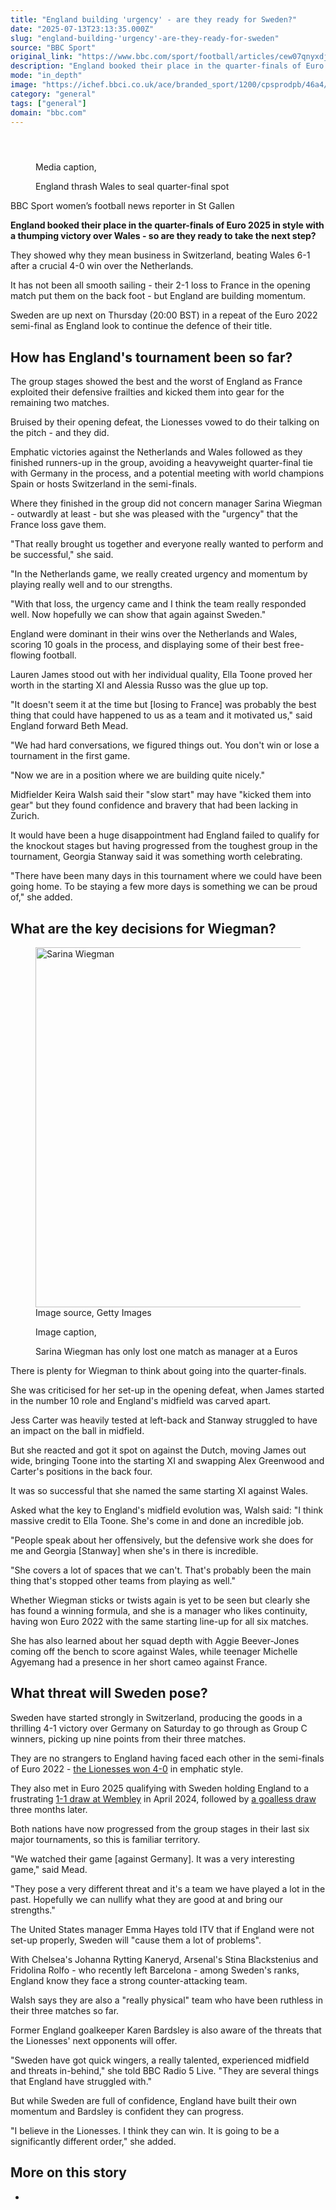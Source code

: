 ```yaml
---
title: "England building 'urgency' - are they ready for Sweden?"
date: "2025-07-13T23:13:35.000Z"
slug: "england-building-'urgency'-are-they-ready-for-sweden"
source: "BBC Sport"
original_link: "https://www.bbc.com/sport/football/articles/cew07qnyxdjo"
description: "England booked their place in the quarter-finals of Euro 2025 in style with a thumping victory over Wales - so are they ready to take the next step?"
mode: "in_depth"
image: "https://ichef.bbci.co.uk/ace/branded_sport/1200/cpsprodpb/46a4/live/8a8372a0-603c-11f0-8fcd-5fca04bff9f1.jpg"
category: "general"
tags: ["general"]
domain: "bbc.com"
---
```

<div id="readability-page-1" class="page"><div><main id="main-content" data-testid="main-content"><article id="urn-bbc-ares--article-cew07qnyxdjo"><header data-component="headline-block"></header><div data-component="media-block"><figure><figcaption><span>Media caption, </span><p>England thrash Wales to seal quarter-final spot</p></figcaption></figure></div><div data-component="byline-block"><p>BBC Sport women’s football news reporter in St Gallen</p></div><div data-component="text-block"><p><b>England booked their place in the quarter-finals of Euro 2025 in style with a thumping victory over Wales - so are they ready to take the next step?</b></p><p>They showed why they mean business in Switzerland, beating Wales 6-1 after a crucial 4-0 win over the Netherlands.</p><p>It has not been all smooth sailing - their 2-1 loss to France in the opening match put them on the back foot - but England are building momentum.</p><p>Sweden are up next on Thursday (20:00 BST) in a repeat of the Euro 2022 semi-final as England look to continue the defence of their title. </p></div><p data-component="subheadline-block"><h2 id="How-has-Englands-tournament-been-so-far" tabindex="-1"><span role="text">How has England's tournament been so far?</span></h2></p><div data-component="text-block"><p>The group stages showed the best and the worst of England as France exploited their defensive frailties and kicked them into gear for the remaining two matches.</p><p>Bruised by their opening defeat, the Lionesses vowed to do their talking on the pitch - and they did. </p><p>Emphatic victories against the Netherlands and Wales followed as they finished runners-up in the group, avoiding a heavyweight quarter-final tie with Germany in the process, and a potential meeting with world champions Spain or hosts Switzerland in the semi-finals.</p><p>Where they finished in the group did not concern manager Sarina Wiegman - outwardly at least - but she was pleased with the "urgency" that the France loss gave them.</p><p>"That really brought us together and everyone really wanted to perform and be successful," she said. </p><p>"In the Netherlands game, we really created urgency and momentum by playing really well and to our strengths. </p><p>"With that loss, the urgency came and I think the team really responded well. Now hopefully we can show that again against Sweden."</p><p>England were dominant in their wins over the Netherlands and Wales, scoring 10 goals in the process, and displaying some of their best free-flowing football.</p><p>Lauren James stood out with her individual quality, Ella Toone proved her worth in the starting XI and Alessia Russo was the glue up top.</p><p>"It doesn't seem it at the time but [losing to France] was probably the best thing that could have happened to us as a team and it motivated us," said England forward Beth Mead.</p><p>"We had hard conversations, we figured things out. You don't win or lose a tournament in the first game. </p><p>"Now we are in a position where we are building quite nicely."</p><p>Midfielder Keira Walsh said their "slow start" may have "kicked them into gear" but they found confidence and bravery that had been lacking in Zurich.</p><p>It would have been a huge disappointment had England failed to qualify for the knockout stages but having progressed from the toughest group in the tournament, Georgia Stanway said it was something worth celebrating.</p><p>"There have been many days in this tournament where we could have been going home. To be staying a few more days is something we can be proud of," she added.</p></div><p data-component="subheadline-block"><h2 id="What-are-the-key-decisions-for-Wiegman" tabindex="-1"><span role="text">What are the key decisions for Wiegman?</span></h2></p><div data-component="image-block"><figure><p><span><picture><source srcset="https://ichef.bbci.co.uk/ace/standard/240/cpsprodpb/46a4/live/8a8372a0-603c-11f0-8fcd-5fca04bff9f1.jpg.webp 240w, https://ichef.bbci.co.uk/ace/standard/320/cpsprodpb/46a4/live/8a8372a0-603c-11f0-8fcd-5fca04bff9f1.jpg.webp 320w, https://ichef.bbci.co.uk/ace/standard/480/cpsprodpb/46a4/live/8a8372a0-603c-11f0-8fcd-5fca04bff9f1.jpg.webp 480w, https://ichef.bbci.co.uk/ace/standard/624/cpsprodpb/46a4/live/8a8372a0-603c-11f0-8fcd-5fca04bff9f1.jpg.webp 624w, https://ichef.bbci.co.uk/ace/standard/800/cpsprodpb/46a4/live/8a8372a0-603c-11f0-8fcd-5fca04bff9f1.jpg.webp 800w, https://ichef.bbci.co.uk/ace/standard/976/cpsprodpb/46a4/live/8a8372a0-603c-11f0-8fcd-5fca04bff9f1.jpg.webp 976w" type="image/webp"><img alt="Sarina Wiegman" loading="lazy" src="https://ichef.bbci.co.uk/ace/standard/1024/cpsprodpb/46a4/live/8a8372a0-603c-11f0-8fcd-5fca04bff9f1.jpg" srcset="https://ichef.bbci.co.uk/ace/standard/240/cpsprodpb/46a4/live/8a8372a0-603c-11f0-8fcd-5fca04bff9f1.jpg 240w, https://ichef.bbci.co.uk/ace/standard/320/cpsprodpb/46a4/live/8a8372a0-603c-11f0-8fcd-5fca04bff9f1.jpg 320w, https://ichef.bbci.co.uk/ace/standard/480/cpsprodpb/46a4/live/8a8372a0-603c-11f0-8fcd-5fca04bff9f1.jpg 480w, https://ichef.bbci.co.uk/ace/standard/624/cpsprodpb/46a4/live/8a8372a0-603c-11f0-8fcd-5fca04bff9f1.jpg 624w, https://ichef.bbci.co.uk/ace/standard/800/cpsprodpb/46a4/live/8a8372a0-603c-11f0-8fcd-5fca04bff9f1.jpg 800w, https://ichef.bbci.co.uk/ace/standard/976/cpsprodpb/46a4/live/8a8372a0-603c-11f0-8fcd-5fca04bff9f1.jpg 976w" width="1024" height="576"></picture></span><span role="text"><span>Image source, </span>Getty Images</span></p><figcaption><span>Image caption, </span><p>Sarina Wiegman has only lost one match as manager at a Euros</p></figcaption></figure></div><div data-component="text-block"><p>There is plenty for Wiegman to think about going into the quarter-finals.</p><p>She was criticised for her set-up in the opening defeat, when James started in the number 10 role and England's midfield was carved apart.</p><p>Jess Carter was heavily tested at left-back and Stanway struggled to have an impact on the ball in midfield.</p><p>But she reacted and got it spot on against the Dutch, moving James out wide, bringing Toone into the starting XI and swapping Alex Greenwood and Carter's positions in the back four.</p><p>It was so successful that she named the same starting XI against Wales.</p><p>Asked what the key to England's midfield evolution was, Walsh said: "I think massive credit to Ella Toone. She's come in and done an incredible job. </p><p>"People speak about her offensively, but the defensive work she does for me and Georgia [Stanway] when she's in there is incredible.</p><p>"She covers a lot of spaces that we can't. That's probably been the main thing that's stopped other teams from playing as well."</p><p>Whether Wiegman sticks or twists again is yet to be seen but clearly she has found a winning formula, and she is a manager who likes continuity, having won Euro 2022 with the same starting line-up for all six matches.</p><p>She has also learned about her squad depth with Aggie Beever-Jones coming off the bench to score against Wales, while teenager Michelle Agyemang had a presence in her short cameo against France.</p></div><p data-component="subheadline-block"><h2 id="What-threat-will-Sweden-pose" tabindex="-1"><span role="text">What threat will Sweden pose?</span></h2></p><div data-component="text-block"><p>Sweden have started strongly in Switzerland, producing the goods in a thrilling 4-1 victory over Germany on Saturday to go through as Group C winners, picking up nine points from their three matches.</p><p>They are no strangers to England having faced each other in the semi-finals of Euro 2022 - <a href="https://www.bbc.com/sport/football/62286243">the Lionesses won 4-0</a> in emphatic style.</p><p>They also met in Euro 2025 qualifying with Sweden holding England to a frustrating <a href="https://www.bbc.com/sport/football/68746067">1-1 draw at Wembley</a> in April 2024, followed by <a href="https://www.bbc.com/sport/football/live/ck5gelx1nlrt">a goalless draw</a> three months later.</p><p>Both nations have now progressed from the group stages in their last six major tournaments, so this is familiar territory.</p><p>"We watched their game [against Germany]. It was a very interesting game," said Mead. </p><p>"They pose a very different threat and it's a team we have played a lot in the past. Hopefully we can nullify what they are good at and bring our strengths."</p><p>The United States manager Emma Hayes told ITV that if England were not set-up properly, Sweden will "cause them a lot of problems".</p><p>With Chelsea's Johanna Rytting Kaneryd, Arsenal's Stina Blackstenius and Fridolina Rolfo - who recently left Barcelona - among Sweden's ranks, England know they face a strong counter-attacking team. </p><p>Walsh says they are also a "really physical" team who have been ruthless in their three matches so far.</p><p>Former England goalkeeper Karen Bardsley is also aware of the threats that the Lionesses' next opponents will offer.</p><p>"Sweden have got quick wingers, a really talented, experienced midfield and threats in-behind," she told BBC Radio 5 Live. "They are several things that England have struggled with."</p><p>But while Sweden are full of confidence, England have built their own momentum and Bardsley is confident they can progress.</p><p>"I believe in the Lionesses. I think they can win. It is going to be a significantly different order," she added. </p></div><section data-component="links-block"><p><h2 type="normal">More on this story</h2></p><ul role="list"><li></li></ul></section></article></main></div></div>